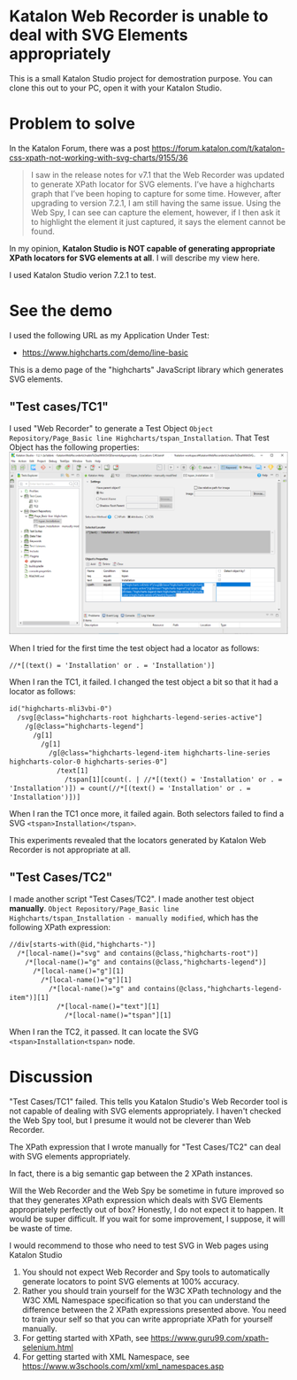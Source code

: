 Katalon Web Recorder is unable to deal with SVG Elements appropriately
================================================

This is a small Katalon Studio project for demostration purpose.
You can clone this out to your PC, open it with your Katalon Studio.

# Problem to solve

In the Katalon Forum, there was a post https://forum.katalon.com/t/katalon-css-xpath-not-working-with-svg-charts/9155/36

>I saw in the release notes for v7.1 that the Web Recorder was updated to generate XPath locator for SVG elements. I’ve have a highcharts graph that I’ve been hoping to capture for some time. However, after upgrading to version 7.2.1, I am still having the same issue. Using the Web Spy, I can see can capture the element, however, if I then ask it to highlight the element it just captured, it says the element cannot be found.

In my opinion, **Katalon Studio is NOT capable of generating appropriate XPath locators for SVG elements at all**. I will describe my view here.

I used Katalon Studio verion 7.2.1 to test.

# See the demo

I used the following URL as my Application Under Test:

- https://www.highcharts.com/demo/line-basic

This is a demo page of the "highcharts" JavaScript library which generates SVG elements.

## "Test cases/TC1"

I used "Web Recorder" to generate a Test Object `Object Repository/Page_Basic line Highcharts/tspan_Installation`. That Test Object has the following properties:
![tspan_Intallation](docs/images/tspan_Installation.png)

When I tried for the first time the test object had a locator as follows:

```
//*[(text() = 'Installation' or . = 'Installation')]
```

When I ran the TC1, it failed.
I changed the test object a bit so that it had a locator as follows:

```
id("highcharts-mli3vbi-0")
  /svg[@class="highcharts-root highcharts-legend-series-active"]
    /g[@class="highcharts-legend"]
      /g[1]
        /g[1]
          /g[@class="highcharts-legend-item highcharts-line-series highcharts-color-0 highcharts-series-0"]
            /text[1]
              /tspan[1][count(. | //*[(text() = 'Installation' or . = 'Installation')]) = count(//*[(text() = 'Installation' or . = 'Installation')])]
```

When I ran the TC1 once more, it failed again. Both selectors failed to find a SVG `<tspan>Installation</tspan>`.

This experiments revealed that the locators generated by Katalon Web Recorder is not appropriate at all.

## "Test Cases/TC2"

I made another script "Test Cases/TC2". I made another test object **manually**. `Object Repository/Page_Basic line Highcharts/tspan_Installation - manually modified`, which has the following XPath expression:

```
//div[starts-with(@id,"highcharts-")]
  /*[local-name()="svg" and contains(@class,"highcharts-root")]
    /*[local-name()="g" and contains(@class,"highcharts-legend")]
      /*[local-name()="g"][1]
        /*[local-name()="g"][1]
          /*[local-name()="g" and contains(@class,"highcharts-legend-item")][1]
            /*[local-name()="text"][1]
              /*[local-name()="tspan"][1]
```

When I ran the TC2, it passed. It can locate the SVG `<tspan>Installation<tspan>` node.

# Discussion

"Test Cases/TC1" failed. This tells you Katalon Studio's Web Recorder tool is not capable of dealing with SVG elements appropriately. I haven't checked the Web Spy tool, but I presume it would not be cleverer than Web Recorder.

The XPath expression that I wrote manually for "Test Cases/TC2" can deal with SVG elements appropriately.

In fact, there is a big semantic gap between the 2 XPath instances.

Will the Web Recorder and the Web Spy be sometime in future improved so that they generates XPath expression which deals with SVG Elements appropriately perfectly out of box? Honestly, I do not expect it to happen. It would be super difficult. If you wait for some improvement, I suppose, it will be waste of time.

I would recommend to those who need to test SVG in Web pages using Katalon Studio

1. You should not expect Web Recorder and Spy tools to automatically generate locators to point SVG elements at 100% accuracy.
2. Rather you should train yourself for the W3C XPath technology and the W3C XML Namespace specification so that you can understand the difference between the 2 XPath expressions presented above. You need to train your self so that you can write appropriate XPath for yourself manually.
3. For getting started with XPath, see https://www.guru99.com/xpath-selenium.html
4. For getting started with XML Namespace, see https://www.w3schools.com/xml/xml_namespaces.asp
